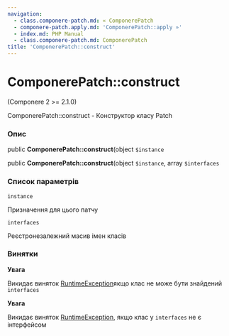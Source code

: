```yaml
---
navigation:
  - class.componere-patch.md: « ComponerePatch
  - componere-patch.apply.md: 'ComponerePatch::apply »'
  - index.md: PHP Manual
  - class.componere-patch.md: ComponerePatch
title: 'ComponerePatch::construct'
---
```

# ComponerePatch::construct

(Componere 2 >= 2.1.0)

ComponerePatch::construct - Конструктор класу Patch

### Опис

public **ComponerePatch::construct**(object `$instance`

public **ComponerePatch::construct**(object `$instance`, array `$interfaces`

### Список параметрів

`instance`

Призначення для цього патчу

`interfaces`

Реєстронезалежний масив імен класів

### Винятки

**Увага**

Викидає виняток [RuntimeException](class.runtimeexception.md)якщо клас не може бути знайдений `interfaces`

**Увага**

Викидає виняток [RuntimeException](class.runtimeexception.md), якщо клас у `interfaces` не є інтерфейсом
